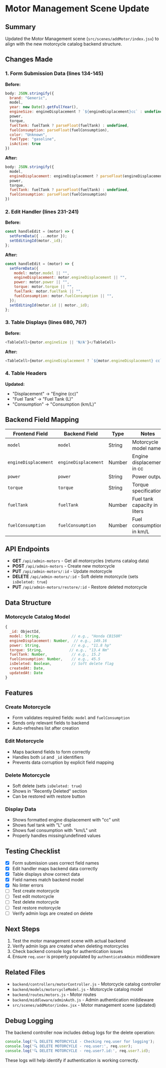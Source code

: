 # Motor Management Scene Update

## Summary
Updated the Motor Management scene (`src/scenes/addMotor/index.jsx`) to align with the new motorcycle catalog backend structure.

## Changes Made

### 1. **Form Submission Data** (lines 134-145)
**Before:**
```javascript
body: JSON.stringify({
  brand: "Generic",
  model,
  year: new Date().getFullYear(),
  engineSize: engineDisplacement ? `${engineDisplacement}cc` : undefined,
  power,
  torque,
  fuelTank: fuelTank ? parseFloat(fuelTank) : undefined,
  fuelConsumption: parseFloat(fuelConsumption),
  color: "Unknown",
  fuelType: "gasoline",
  isActive: true
})
```

**After:**
```javascript
body: JSON.stringify({
  model,
  engineDisplacement: engineDisplacement ? parseFloat(engineDisplacement) : undefined,
  power,
  torque,
  fuelTank: fuelTank ? parseFloat(fuelTank) : undefined,
  fuelConsumption: parseFloat(fuelConsumption)
})
```

### 2. **Edit Handler** (lines 231-241)
**Before:**
```javascript
const handleEdit = (motor) => {
  setFormData({ ...motor });
  setEditingId(motor._id);
};
```

**After:**
```javascript
const handleEdit = (motor) => {
  setFormData({
    model: motor.model || "",
    engineDisplacement: motor.engineDisplacement || "",
    power: motor.power || "",
    torque: motor.torque || "",
    fuelTank: motor.fuelTank || "",
    fuelConsumption: motor.fuelConsumption || "",
  });
  setEditingId(motor.id || motor._id);
};
```

### 3. **Table Displays** (lines 680, 767)
**Before:**
```javascript
<TableCell>{motor.engineSize || 'N/A'}</TableCell>
```

**After:**
```javascript
<TableCell>{motor.engineDisplacement ? `${motor.engineDisplacement} cc` : 'N/A'}</TableCell>
```

### 4. **Table Headers**
**Updated:**
- "Displacement" → "Engine (cc)"
- "Fuel Tank" → "Fuel Tank (L)"
- "Consumption" → "Consumption (km/L)"

## Backend Field Mapping

| Frontend Field | Backend Field | Type | Notes |
|---------------|---------------|------|-------|
| `model` | `model` | String | Motorcycle model name |
| `engineDisplacement` | `engineDisplacement` | Number | Engine displacement in cc |
| `power` | `power` | String | Power output |
| `torque` | `torque` | String | Torque specification |
| `fuelTank` | `fuelTank` | Number | Fuel tank capacity in liters |
| `fuelConsumption` | `fuelConsumption` | Number | Fuel consumption in km/L |

## API Endpoints

- **GET** `/api/admin-motors` - Get all motorcycles (returns catalog data)
- **POST** `/api/admin-motors` - Create new motorcycle
- **PUT** `/api/admin-motors/:id` - Update motorcycle
- **DELETE** `/api/admin-motors/:id` - Soft delete motorcycle (sets `isDeleted: true`)
- **PUT** `/api/admin-motors/restore/:id` - Restore deleted motorcycle

## Data Structure

### Motorcycle Catalog Model
```javascript
{
  _id: ObjectId,
  model: String,              // e.g., "Honda CB150R"
  engineDisplacement: Number,  // e.g., 149.16
  power: String,              // e.g., "11.8 hp"
  torque: String,            // e.g., "13.4 Nm"
  fuelTank: Number,           // e.g., 15.2
  fuelConsumption: Number,    // e.g., 45.5
  isDeleted: Boolean,         // Soft delete flag
  createdAt: Date,
  updatedAt: Date
}
```

## Features

### Create Motorcycle
- Form validates required fields: `model` and `fuelConsumption`
- Sends only relevant fields to backend
- Auto-refreshes list after creation

### Edit Motorcycle
- Maps backend fields to form correctly
- Handles both `id` and `_id` identifiers
- Prevents data corruption by explicit field mapping

### Delete Motorcycle
- Soft delete (sets `isDeleted: true`)
- Shows in "Recently Deleted" section
- Can be restored with restore button

### Display Data
- Shows formatted engine displacement with "cc" unit
- Shows fuel tank with "L" unit
- Shows fuel consumption with "km/L" unit
- Properly handles missing/undefined values

## Testing Checklist

- [x] Form submission uses correct field names
- [x] Edit handler maps backend data correctly
- [x] Table displays show correct data
- [x] Field names match backend model
- [x] No linter errors
- [ ] Test create motorcycle
- [ ] Test edit motorcycle
- [ ] Test delete motorcycle
- [ ] Test restore motorcycle
- [ ] Verify admin logs are created on delete

## Next Steps

1. Test the motor management scene with actual backend
2. Verify admin logs are created when deleting motorcycles
3. Check backend console logs for authentication issues
4. Ensure `req.user` is properly populated by `authenticateAdmin` middleware

## Related Files

- `backend/controllers/motorController.js` - Motorcycle catalog controller
- `backend/models/motorcycleModel.js` - Motorcycle catalog model
- `backend/routes/motors.js` - Motor routes
- `backend/middleware/adminAuth.js` - Admin authentication middleware
- `src/scenes/addMotor/index.jsx` - Motor management scene (updated)

## Debug Logging

The backend controller now includes debug logs for the delete operation:
```javascript
console.log('🔍 DELETE MOTORCYCLE - Checking req.user for logging');
console.log('🔍 DELETE MOTORCYCLE - req.user:', req.user);
console.log('🔍 DELETE MOTORCYCLE - req.user?.id:', req.user?.id);
```

These logs will help identify if authentication is working correctly.

